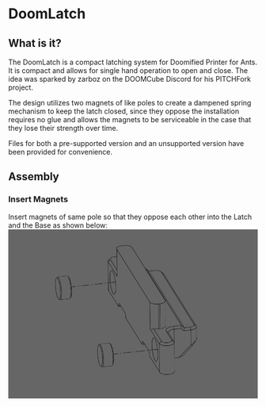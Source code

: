 # DoomLatch

## What is it?

The DoomLatch is a compact latching system for Doomified Printer for Ants. It is compact and allows for single hand operation to open and close. The idea was sparked by zarboz on the DOOMCube Discord for his PITCHFork project.

The design utilizes two magnets of like poles to create a dampened spring mechanism to keep the latch closed, since they oppose the installation requires no glue and allows the magnets to be serviceable in the case that they lose their strength over time.

Files for both a pre-supported version and an unsupported version have been provided for convenience.

## Assembly

### Insert Magnets

Insert magnets of same pole so that they oppose each other into the Latch and the Base as shown below:
![Latch Magnets](images/Magnet-1.png)
